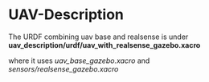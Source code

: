 # UAV-Description

The URDF combining uav base and realsense is under **uav_description/urdf/uav_with_realsense_gazebo.xacro** 

where it uses *uav_base_gazebo.xacro* and *sensors/realsense_gazebo.xacro*
